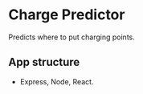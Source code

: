 # Charge Predictor

Predicts where to put charging points.

## App structure

- Express, Node, React.